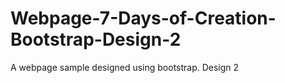 # Webpage-7-Days-of-Creation-Bootstrap-Design-2
A webpage sample designed using bootstrap. Design 2
